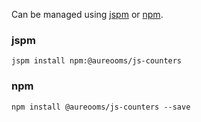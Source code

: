 Can be managed using
[jspm](http://jspm.io)
or [npm](https://github.com/npm/npm).

### jspm
```terminal
jspm install npm:@aureooms/js-counters
```

### npm
```terminal
npm install @aureooms/js-counters --save
```
